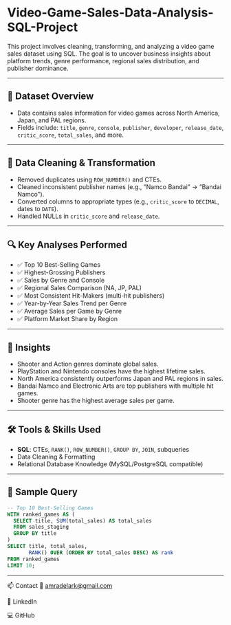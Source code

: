 # Video-Game-Sales-Data-Analysis-SQL-Project
This project involves cleaning, transforming, and analyzing a video game sales dataset using SQL. The goal is to uncover business insights about platform trends, genre performance, regional sales distribution, and publisher dominance.

---

## 📁 Dataset Overview

- Data contains sales information for video games across North America, Japan, and PAL regions.
- Fields include: `title`, `genre`, `console`, `publisher`, `developer`, `release_date`, `critic_score`, `total_sales`, and more.

---

## 🧹 Data Cleaning & Transformation

- Removed duplicates using `ROW_NUMBER()` and CTEs.
- Cleaned inconsistent publisher names (e.g., “Namco Bandai” → “Bandai Namco”).
- Converted columns to appropriate types (e.g., `critic_score` to `DECIMAL`, dates to `DATE`).
- Handled NULLs in `critic_score` and `release_date`.

---

## 🔍 Key Analyses Performed

- ✅ Top 10 Best-Selling Games
- ✅ Highest-Grossing Publishers
- ✅ Sales by Genre and Console
- ✅ Regional Sales Comparison (NA, JP, PAL)
- ✅ Most Consistent Hit-Makers (multi-hit publishers)
- ✅ Year-by-Year Sales Trend per Genre
- ✅ Average Sales per Game by Genre
- ✅ Platform Market Share by Region

---

## 🧠 Insights

- Shooter and Action genres dominate global sales.
- PlayStation and Nintendo consoles have the highest lifetime sales.
- North America consistently outperforms Japan and PAL regions in sales.
- Bandai Namco and Electronic Arts are top publishers with multiple hit games.
- Shooter genre has the highest average sales per game.

---

## 🛠 Tools & Skills Used

- **SQL**: CTEs, `RANK()`, `ROW_NUMBER()`, `GROUP BY`, `JOIN`, subqueries
- Data Cleaning & Formatting
- Relational Database Knowledge (MySQL/PostgreSQL compatible)

---

## 📄 Sample Query

```sql
-- Top 10 Best-Selling Games
WITH ranked_games AS (
  SELECT title, SUM(total_sales) AS total_sales
  FROM sales_staging
  GROUP BY title
)
SELECT title, total_sales,
       RANK() OVER (ORDER BY total_sales DESC) AS rank
FROM ranked_games
LIMIT 10;

```
---

📫 Contact
📧 amradelark@gmail.com

💼 LinkedIn

💻 GitHub


